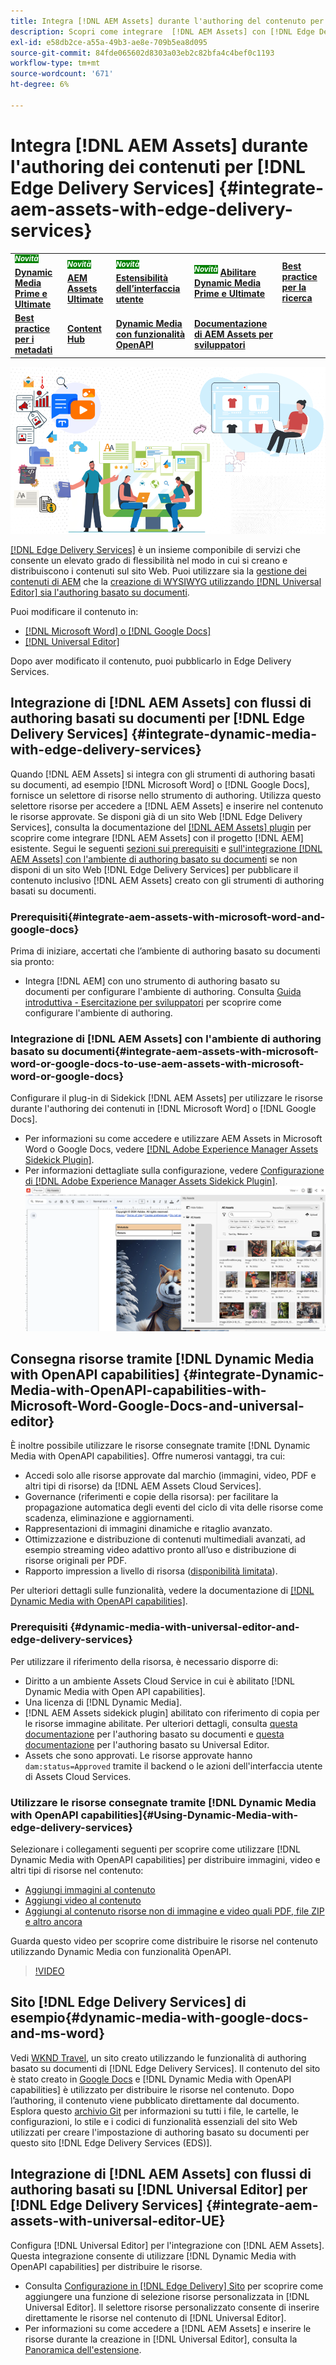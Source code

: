 ```yaml
---
title: Integra [!DNL AEM Assets] durante l'authoring del contenuto per [!DNL Edge Delivery Services]
description: Scopri come integrare  [!DNL AEM Assets] con [!DNL Edge Delivery Services]. This integration enables you to integrate [!DNL AEM Assets] con [!DNL Microsoft Word] e [!DNL Google Docs], integrate [!DNL AEM Assets] con [!DNL Universal Editor], integrate [!DNL Dynamic Media] con [!DNL Edge Delivery Services], integrate [!DNL Dynamic Media with OpenAPI capabilities] con [!DNL Universal Editor] e integrare [!DNL Dynamic Media with OpenAPI capabilities] con [!DNL Microsoft Word] e [!DNL Google Docs].
exl-id: e58db2ce-a55a-49b3-ae8e-709b5ea8d095
source-git-commit: 84fde065602d8303a03eb2c82bfa4c4bef0c1193
workflow-type: tm+mt
source-wordcount: '671'
ht-degree: 6%

---
```


# Integra [!DNL AEM Assets] durante l&#39;authoring dei contenuti per [!DNL Edge Delivery Services] {#integrate-aem-assets-with-edge-delivery-services}

<table>
    <tr>
        <td>
            <sup style= "background-color:#008000; color:#FFFFFF; font-weight:bold"><i>Novità</i></sup> <a href="/help/assets/dynamic-media/dm-prime-ultimate.md"><b>Dynamic Media Prime e Ultimate</b></a>
        </td>
        <td>
            <sup style= "background-color:#008000; color:#FFFFFF; font-weight:bold"><i>Novità</i></sup> <a href="/help/assets/assets-ultimate-overview.md"><b>AEM Assets Ultimate</b></a>
        </td>
        <td>
            <sup style= "background-color:#008000; color:#FFFFFF; font-weight:bold"><i>Novità</i></sup> <a href="/help/assets/aem-assets-view-ui-extensibility.md"><b>Estensibilità dell’interfaccia utente</b></a>
        </td>
          <td>
            <sup style= "background-color:#008000; color:#FFFFFF; font-weight:bold"><i>Novità</i></sup> <a href="/help/assets/dynamic-media/enable-dynamic-media-prime-and-ultimate.md"><b>Abilitare Dynamic Media Prime e Ultimate</b></a>
        </td>
         <td>
            <a href="/help/assets/search-best-practices.md"><b>Best practice per la ricerca</b></a>
        </td>
    </tr>
    <tr>
        <td>
            <a href="/help/assets/metadata-best-practices.md"><b>Best practice per i metadati</b></a>
        </td>
        <td>
            <a href="/help/assets/product-overview.md"><b>Content Hub</b></a>
        </td>
        <td>
            <a href="/help/assets/dynamic-media-open-apis-overview.md"><b>Dynamic Media con funzionalità OpenAPI</b></a>
        </td>
        <td>
            <a href="https://developer.adobe.com/experience-cloud/experience-manager-apis/"><b>Documentazione di AEM Assets per sviluppatori</b></a>
        </td>
    </tr>
</table>

![Integrazione di AEM Assets con Universal Editor](/help/assets/assets/EDS2.png)

[[!DNL Edge Delivery Services]](https://experienceleague.adobe.com/it/docs/experience-manager-cloud-service/content/edge-delivery/overview) è un insieme componibile di servizi che consente un elevato grado di flessibilità nel modo in cui si creano e distribuiscono i contenuti sul sito Web. Puoi utilizzare sia la [gestione dei contenuti di AEM](/help/sites-cloud/authoring/author-publish.md) che la [creazione di WYSIWYG utilizzando  [!DNL Universal Editor] sia l&#39;authoring basato su documenti](https://experienceleague.adobe.com/it/docs/experience-manager-cloud-service/content/edge-delivery/wysiwyg-authoring/authoring).

Puoi modificare il contenuto in:

* [[!DNL Microsoft Word] o  [!DNL Google Docs]](#integrate-dynamic-media-with-edge-delivery-services)
* [[!DNL Universal Editor]](#integrate-aem-assets-with-universal-editor-UE)

Dopo aver modificato il contenuto, puoi pubblicarlo in Edge Delivery Services.

## Integrazione di [!DNL AEM Assets] con flussi di authoring basati su documenti per [!DNL Edge Delivery Services] {#integrate-dynamic-media-with-edge-delivery-services}

Quando [!DNL AEM Assets] si integra con gli strumenti di authoring basati su documenti, ad esempio [!DNL Microsoft Word] o [!DNL Google Docs], fornisce un selettore di risorse nello strumento di authoring. Utilizza questo selettore risorse per accedere a [!DNL AEM Assets] e inserire nel contenuto le risorse approvate.
Se disponi già di un sito Web [!DNL Edge Delivery Services], consulta la documentazione del [[!DNL AEM Assets] plugin](https://github.com/adobe-rnd/aem-assets-plugin/blob/main/README.md) per scoprire come integrare [!DNL AEM Assets] con il progetto [!DNL AEM] esistente.
Segui le seguenti [sezioni sui prerequisiti](#integrate-aem-assets-with-microsoft-word-and-google-docs) e [sull&#39;integrazione [!DNL AEM Assets] con l&#39;ambiente di authoring basato su documenti](#integrate-aem-assets-with-microsoft-word-or-google-docs-to-use-aem-assets-with-microsoft-word-or-google-docs) se non disponi di un sito Web [!DNL Edge Delivery Services] per pubblicare il contenuto inclusivo [!DNL AEM Assets] creato con gli strumenti di authoring basati su documenti.

### Prerequisiti{#integrate-aem-assets-with-microsoft-word-and-google-docs}

Prima di iniziare, accertati che l’ambiente di authoring basato su documenti sia pronto:

* Integra [!DNL AEM] con uno strumento di authoring basato su documenti per configurare l&#39;ambiente di authoring. Consulta [Guida introduttiva - Esercitazione per sviluppatori](https://www.aem.live/developer/tutorial) per scoprire come configurare l&#39;ambiente di authoring.

### Integrazione di [!DNL AEM Assets] con l&#39;ambiente di authoring basato su documenti{#integrate-aem-assets-with-microsoft-word-or-google-docs-to-use-aem-assets-with-microsoft-word-or-google-docs}

Configurare il plug-in di Sidekick [!DNL AEM Assets] per utilizzare le risorse durante l&#39;authoring dei contenuti in [!DNL Microsoft Word] o [!DNL Google Docs].

* Per informazioni su come accedere e utilizzare AEM Assets in Microsoft Word o Google Docs, vedere [[!DNL Adobe Experience Manager Assets Sidekick Plugin]](https://www.aem.live/docs/aem-assets-sidekick-plugin#using-experience-manager-assets-for-website-authors).
* Per informazioni dettagliate sulla configurazione, vedere [Configurazione di [!DNL Adobe Experience Manager Assets Sidekick Plugin]](https://www.aem.live/developer/configuring-aem-assets-sidekick-plugin).
  ![utilizza dynamic media con funzionalità openAPI in ms word e google docs](/help/assets/assets/my-assets-sidebar.png)

## Consegna risorse tramite [!DNL Dynamic Media with OpenAPI capabilities] {#integrate-Dynamic-Media-with-OpenAPI-capabilities-with-Microsoft-Word-Google-Docs-and-universal-editor}

È inoltre possibile utilizzare le risorse consegnate tramite [!DNL Dynamic Media with OpenAPI capabilities]. Offre numerosi vantaggi, tra cui:

* Accedi solo alle risorse approvate dal marchio (immagini, video, PDF e altri tipi di risorse) da [!DNL AEM Assets Cloud Services].
* Governance (riferimenti e copie della risorsa): per facilitare la propagazione automatica degli eventi del ciclo di vita delle risorse come scadenza, eliminazione e aggiornamenti.
* Rappresentazioni di immagini dinamiche e ritaglio avanzato.
* Ottimizzazione e distribuzione di contenuti multimediali avanzati, ad esempio streaming video adattivo pronto all’uso e distribuzione di risorse originali per PDF.
* Rapporto impression a livello di risorsa ([disponibilità limitata](/help/assets/manage-reports-assets-view.md#dynamic-media-delivery-reports)).

Per ulteriori dettagli sulle funzionalità, vedere la documentazione di [[!DNL Dynamic Media with OpenAPI capabilities]](https://experienceleague.adobe.com/en/docs/experience-manager-cloud-service/content/assets/dynamicmedia/dynamic-media-open-apis/dynamic-media-open-apis-overview).

### Prerequisiti {#dynamic-media-with-universal-editor-and-edge-delivery-services}

Per utilizzare il riferimento della risorsa, è necessario disporre di:

* Diritto a un ambiente Assets Cloud Service in cui è abilitato [!DNL Dynamic Media with Open API capabilities].
* Una licenza di [!DNL Dynamic Media].
* [!DNL AEM Assets sidekick plugin] abilitato con riferimento di copia per le risorse immagine abilitate. Per ulteriori dettagli, consulta [questa documentazione](https://www.aem.live/developer/configuring-aem-assets-sidekick-plugin#copymode) per l&#39;authoring basato su documenti e [questa documentazione](https://developer.adobe.com/uix/docs/extension-manager/extension-developed-by-adobe/configurable-asset-picker/#extension-overview) per l&#39;authoring basato su Universal Editor.
* Assets che sono approvati. Le risorse approvate hanno `dam:status=Approved` tramite il backend o le azioni dell&#39;interfaccia utente di Assets Cloud Services.

### Utilizzare le risorse consegnate tramite [!DNL Dynamic Media with OpenAPI capabilities]{#Using-Dynamic-Media-with-edge-delivery-services}

Selezionare i collegamenti seguenti per scoprire come utilizzare [!DNL Dynamic Media with OpenAPI capabilities] per distribuire immagini, video e altri tipi di risorse nel contenuto:

* [Aggiungi immagini al contenuto](https://www.aem.live/docs/aem-assets-sidekick-plugin#using-image-references-when-authoring-content)
* [Aggiungi video al contenuto](https://www.aem.live/docs/aem-assets-sidekick-plugin#using-video-references-when-authoring-content)
* [Aggiungi al contenuto risorse non di immagine e video quali PDF, file ZIP e altro ancora](https://www.aem.live/docs/aem-assets-sidekick-plugin#using-asset-references-for-pdf-zip-etc-when-authoring-content)

Guarda questo video per scoprire come distribuire le risorse nel contenuto utilizzando Dynamic Media con funzionalità OpenAPI.

>[!VIDEO](https://video.tv.adobe.com/v/3441155)

## Sito [!DNL Edge Delivery Services] di esempio{#dynamic-media-with-google-docs-and-ms-word}

Vedi [WKND Travel](http://bit.ly/3DExLnf), un sito creato utilizzando le funzionalità di authoring basato su documenti di [!DNL Edge Delivery Services]. Il contenuto del sito è stato creato in [Google Docs](https://drive.google.com/drive/folders/1HCCHRWp4HJIXW_cUv5cRDQ5DzzqiZsXT) e [!DNL Dynamic Media with OpenAPI capabilities] è utilizzato per distribuire le risorse nel contenuto. Dopo l’authoring, il contenuto viene pubblicato direttamente dal documento. Esplora questo [archivio Git](https://github.com/hlxsites/franklin-assets-selector/tree/aem-dynamicmedia-demo/blocks) per informazioni su tutti i file, le cartelle, le configurazioni, lo stile e i codici di funzionalità essenziali del sito Web utilizzati per creare l&#39;impostazione di authoring basato su documenti per questo sito [!DNL Edge Delivery Services (EDS)].

## Integrazione di [!DNL AEM Assets] con flussi di authoring basati su [!DNL Universal Editor] per [!DNL Edge Delivery Services] {#integrate-aem-assets-with-universal-editor-UE}

Configura [!DNL Universal Editor] per l&#39;integrazione con [!DNL AEM Assets]. Questa integrazione consente di utilizzare [!DNL Dynamic Media with OpenAPI capabilities] per distribuire le risorse.

* Consulta [Configurazione in [!DNL Edge Delivery] Sito](https://developer.adobe.com/uix/docs/extension-manager/extension-developed-by-adobe/configurable-asset-picker/#configuration-in-edge-delivery-site) per scoprire come aggiungere una funzione di selezione risorse personalizzata in [!DNL Universal Editor]. Il selettore risorse personalizzato consente di inserire direttamente le risorse nel contenuto di [!DNL Universal Editor].
* Per informazioni su come accedere a [!DNL AEM Assets] e inserire le risorse durante la creazione in [!DNL Universal Editor], consulta la [Panoramica dell&#39;estensione](https://developer.adobe.com/uix/docs/extension-manager/extension-developed-by-adobe/configurable-asset-picker/#extension-overview).
